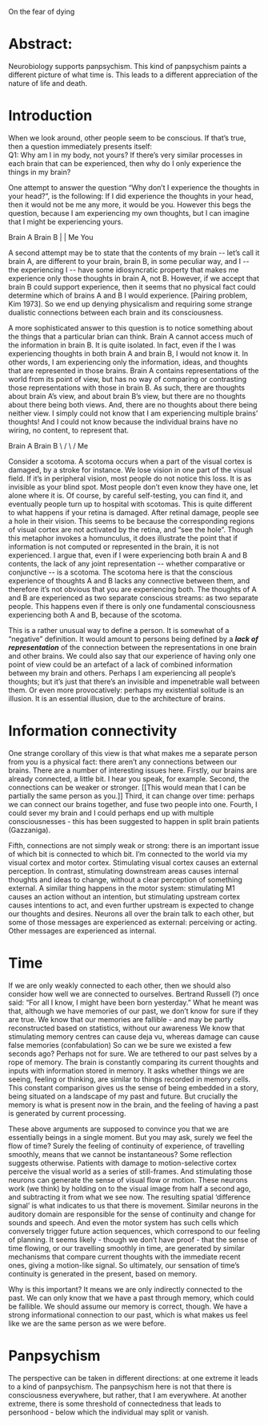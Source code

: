 On the fear of dying


# Abstract: 
Neurobiology supports panpsychism. This kind of panpsychism paints a different picture of what time is. This leads to a different appreciation of the nature of life and death.   

# Introduction

When we look around, other people seem to be conscious. If that’s true, then a question immediately presents itself:  
Q1: Why am I in my body, not yours? If there’s very similar processes in each brain that can be experienced, then why do I only experience the things in my brain? 

One attempt to answer the question “Why don’t I experience the thoughts in your head?”,  is the following: If I did experience the thoughts in your head, then it would not be me any more, it would be you. However this begs the question, because I am experiencing my own thoughts, but I can imagine that I might be experiencing yours. 

Brain A	Brain B
    |                       |
  Me		  You


A second attempt may be to state that the contents of my brain -- let’s call it  brain A,  are different to  your brain, brain B, in some peculiar way, and I -- the experiencing I -- have some idiosyncratic property that makes me experience only those thoughts in brain A, not B. However, if we accept that brain B could support experience, then  it seems that no physical fact could determine which of brains A and B I would experience. [Pairing problem, Kim 1973]. So we end up denying physicalism and requiring some strange dualistic connections between each brain and its consciousness. 


A more sophisticated answer to this question is to notice something about the things that a particular brian can think. Brain A cannot access much of the information in brain B. It is quite isolated. In fact, even if the I was experiencing thoughts in both brain A and brain B, I would not know it. In other words, I am experiencing only the information, ideas, and thoughts that are represented in those brains. Brain A contains representations of the world from its point of view, but has no way of comparing or contrasting those representations with those in brain B. As such, there are thoughts about brain A’s view,  and about brain B’s view, but there are no thoughts about there being both views. And, there are no thoughts about there being neither view. I simply could not know that I am experiencing multiple brains’ thoughts! And I could not know because the individual brains have no wiring, no content, to represent that. 

Brain A	Brain B
       \   /
        \ /
         Me

Consider a scotoma. A scotoma occurs when a part of the visual cortex is damaged, by a stroke for instance. We lose vision in one part of the visual field. If it’s in peripheral vision, most people do not notice this loss. It is as invisible as your blind spot. Most people don’t even know they have one, let alone where it is. Of course, by careful self-testing, you can find it, and eventually people turn up to hospital with scotomas. This is quite different to what happens if your retina is damaged. After retinal damage, people see a hole in their vision. This seems to be because the corresponding regions of visual cortex are not activated by the retina, and “see the hole”. Though this metaphor invokes a homunculus, it does illustrate the point that if information is not computed or represented in the brain, it is not experienced. I argue that, even if I were experiencing both brain A and B contents, the lack of any joint representation -- whether comparative or conjunctive -- is a scotoma. The scotoma here is that the conscious experience of thoughts A and B lacks any connective between them, and therefore it’s not obvious that you are experiencing both. The thoughts of A and B are experienced as two separate conscious streams: as two separate people. This happens even if there is only one fundamental consciousness experiencing both A and B, because of the scotoma. 

This is a rather unusual way to define a person. It is somewhat of a “negative” definition.  It would amount to persons being defined by a **_lack of representation_** of the connection between the representations in one brain and other brains. We could also say that our experience of having only one point of view could be an artefact of a lack of combined information between my brain and others. Perhaps I am experiencing all people’s thoughts; but it’s just that there’s an invisible and impenetrable wall between them. Or even more provocatively: perhaps my existential solitude is an illusion.  It is an essential illusion, due to the architecture of brains. 

# Information connectivity
One strange corollary of this view is that what makes me a separate person from you is a physical fact: there aren’t any connections between our brains. 
There are a number of interesting issues here. Firstly, our brains are already connected, a little bit. I hear you speak, for example. Second, the connections can be weaker or stronger. [[This would mean that I can be partially the same person as you.]] Third, it can change over time: perhaps we can connect our brains together, and fuse two people into one. Fourth, I could sever my brain and I could perhaps end up with multiple consciousnesses - this has been suggested to happen in split brain patients (Gazzaniga).


Fifth, connections are not simply weak or strong: there is an important issue of which bit is connected to which bit. I’m connected to the world via my visual cortex and motor cortex. Stimulating visual cortex causes an external perception. In contrast, stimulating downstream areas causes internal thoughts and ideas to change, without a clear perception of something external. A similar thing happens in the motor system: stimulating M1 causes an action without an intention, but stimulating upstream cortex causes intentions to act, and even further upstream is expected to change our thoughts and desires. Neurons all over the brain talk to each other, but some of those messages are experienced as external: perceiving or acting. Other messages are experienced as internal.
  

# Time
If we are only weakly connected to each other, then we should also consider how well we are connected to ourselves. Bertrand Russell (?) once said: “For all I know, I might have been born yesterday.” What he meant was that, although we have memories of our past, we don’t know for sure if they are true. 
We know that our memories are fallible - and may be partly reconstructed based on statistics, without our awareness
We know that stimulating memory centres can cause deja vu, whereas damage can cause false memories (confabulation)
So can we be sure we existed a few seconds ago? Perhaps not for sure. We are tethered to our past selves by a rope of memory. The brain is constantly comparing its current thoughts and inputs with information stored in memory. It asks whether things we are seeing, feeling or thinking, are similar to things recorded in memory cells.  This constant comparison gives us the sense of being embedded in a story, being situated on a landscape of my past and future. But crucially the memory is what is present now in the brain, and the feeling of having a past is generated by current processing. 

These above arguments are supposed to convince you that we are essentially beings in a single moment. But you may ask, surely we feel the flow of time? Surely the feeling of continuity of experience, of travelling smoothly, means that we cannot be instantaneous? Some reflection suggests otherwise. Patients with damage to motion-selective cortex perceive the visual world as a series of still-frames. And stimulating those neurons can generate the sense of visual flow or motion. These neurons work (we think) by holding on to the visual image from half a second ago, and subtracting it from what we see now. The resulting spatial ‘difference signal’ is what indicates to us that there is movement. Similar neurons in the auditory domain are responsible for the sense of continuity and change for sounds and speech. And even the motor system has such cells which conversely trigger future action sequences, which correspond to our feeling of planning. It seems likely - though we don’t have proof - that the sense of time flowing, or our travelling smoothly in time, are generated by similar mechanisms that compare current thoughts with the immediate recent ones, giving a motion-like signal. So ultimately, our sensation of time’s continuity is generated in the present, based on memory.

Why is this important? It means we are only indirectly connected to the past. We can only know that we have a past through memory, which could be fallible. We should assume our memory is correct, though. We have a strong informational connection to our past, which is what makes us feel like we are the same person as we were before. 







# Panpsychism

The perspective can be taken in different directions: at one extreme it leads to a kind of panpsychism. The panpsychism here is not that there is consciousness everywhere, but rather, that I am everywhere. At another extreme, there is some threshold of connectedness that leads to personhood - below which the individual may split or vanish. 

